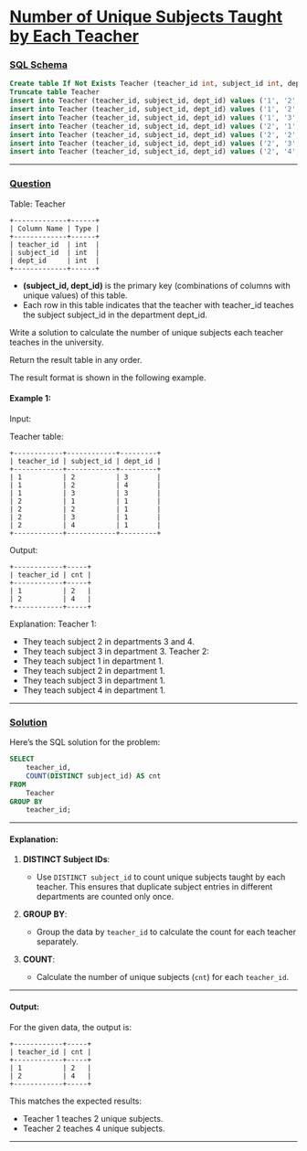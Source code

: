 # [Number of Unique Subjects Taught by Each Teacher](#number-of-unique-subjects-taught-by-each-teacher)

### [SQL Schema](#sql-schema)
```sql
Create table If Not Exists Teacher (teacher_id int, subject_id int, dept_id int)
Truncate table Teacher
insert into Teacher (teacher_id, subject_id, dept_id) values ('1', '2', '3')
insert into Teacher (teacher_id, subject_id, dept_id) values ('1', '2', '4')
insert into Teacher (teacher_id, subject_id, dept_id) values ('1', '3', '3')
insert into Teacher (teacher_id, subject_id, dept_id) values ('2', '1', '1')
insert into Teacher (teacher_id, subject_id, dept_id) values ('2', '2', '1')
insert into Teacher (teacher_id, subject_id, dept_id) values ('2', '3', '1')
insert into Teacher (teacher_id, subject_id, dept_id) values ('2', '4', '1')
```

---

### [Question](#question)

Table: Teacher
```
+-------------+------+
| Column Name | Type |
+-------------+------+
| teacher_id  | int  |
| subject_id  | int  |
| dept_id     | int  |
+-------------+------+
```
- **(subject_id, dept_id)** is the primary key (combinations of columns with unique values) of this table.
- Each row in this table indicates that the teacher with teacher_id teaches the subject subject_id in the department dept_id.
 

Write a solution to calculate the number of unique subjects each teacher teaches in the university.

Return the result table in any order.

The result format is shown in the following example.

 

#### Example 1:

Input: 

Teacher table:
```
+------------+------------+---------+
| teacher_id | subject_id | dept_id |
+------------+------------+---------+
| 1          | 2          | 3       |
| 1          | 2          | 4       |
| 1          | 3          | 3       |
| 2          | 1          | 1       |
| 2          | 2          | 1       |
| 2          | 3          | 1       |
| 2          | 4          | 1       |
+------------+------------+---------+
```
Output:  
```
+------------+-----+
| teacher_id | cnt |
+------------+-----+
| 1          | 2   |
| 2          | 4   |
+------------+-----+
```
Explanation: 
Teacher 1:
  - They teach subject 2 in departments 3 and 4.
  - They teach subject 3 in department 3.
Teacher 2:
  - They teach subject 1 in department 1.
  - They teach subject 2 in department 1.
  - They teach subject 3 in department 1.
  - They teach subject 4 in department 1.

---

### [Solution](#solution)

Here’s the SQL solution for the problem:

```sql
SELECT 
    teacher_id, 
    COUNT(DISTINCT subject_id) AS cnt
FROM 
    Teacher
GROUP BY 
    teacher_id;
```

---

#### Explanation:

1. **DISTINCT Subject IDs**:
   - Use `DISTINCT subject_id` to count unique subjects taught by each teacher. This ensures that duplicate subject entries in different departments are counted only once.

2. **GROUP BY**:
   - Group the data by `teacher_id` to calculate the count for each teacher separately.

3. **COUNT**:
   - Calculate the number of unique subjects (`cnt`) for each `teacher_id`.

---

#### Output:

For the given data, the output is:

```
+------------+-----+
| teacher_id | cnt |
+------------+-----+
| 1          | 2   |
| 2          | 4   |
+------------+-----+
```

This matches the expected results:
- Teacher 1 teaches 2 unique subjects.
- Teacher 2 teaches 4 unique subjects.

---
